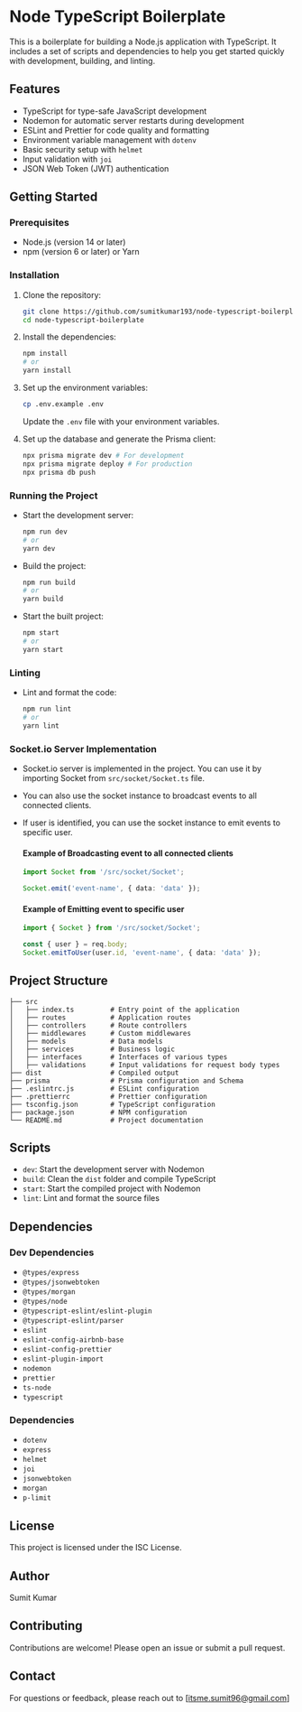 # Node TypeScript Boilerplate

This is a boilerplate for building a Node.js application with TypeScript. It includes a set of scripts and dependencies to help you get started quickly with development, building, and linting.

## Features

- TypeScript for type-safe JavaScript development
- Nodemon for automatic server restarts during development
- ESLint and Prettier for code quality and formatting
- Environment variable management with `dotenv`
- Basic security setup with `helmet`
- Input validation with `joi`
- JSON Web Token (JWT) authentication

## Getting Started

### Prerequisites

- Node.js (version 14 or later)
- npm (version 6 or later) or Yarn

### Installation

1. Clone the repository:

   ```sh
   git clone https://github.com/sumitkumar193/node-typescript-boilerplate.git
   cd node-typescript-boilerplate
   ```

2. Install the dependencies:

   ```sh
   npm install
   # or
   yarn install
   ```

3. Set up the environment variables:
   ```sh
   cp .env.example .env
   ```

   Update the `.env` file with your environment variables.

4. Set up the database and generate the Prisma client:
    ```sh
    npx prisma migrate dev # For development
    npx prisma migrate deploy # For production 
    npx prisma db push
    ```

### Running the Project

- Start the development server:

  ```sh
  npm run dev
  # or
  yarn dev
  ```

- Build the project:

  ```sh
  npm run build
  # or
  yarn build
  ```

- Start the built project:

  ```sh
  npm start
  # or
  yarn start
  ```

### Linting

- Lint and format the code:

  ```sh
  npm run lint
  # or
  yarn lint
  ```

### Socket.io Server Implementation
- Socket.io server is implemented in the project. You can use it by importing Socket from `src/socket/Socket.ts` file.
- You can also use the socket instance to broadcast events to all connected clients.
- If user is identified, you can use the socket instance to emit events to specific user.
  #### Example of Broadcasting event to all connected clients
  ```typescript
  import Socket from '/src/socket/Socket';

  Socket.emit('event-name', { data: 'data' });
  ```

  #### Example of Emitting event to specific user
  ```typescript
  import { Socket } from '/src/socket/Socket';

  const { user } = req.body;
  Socket.emitToUser(user.id, 'event-name', { data: 'data' });
  ```

## Project Structure

```
├── src
│   ├── index.ts         # Entry point of the application
│   ├── routes           # Application routes
│   ├── controllers      # Route controllers
│   ├── middlewares      # Custom middlewares
│   ├── models           # Data models
│   ├── services         # Business logic
│   ├── interfaces       # Interfaces of various types
│   ├── validations      # Input validations for request body types
├── dist                 # Compiled output
├── prisma               # Prisma configuration and Schema
├── .eslintrc.js         # ESLint configuration
├── .prettierrc          # Prettier configuration
├── tsconfig.json        # TypeScript configuration
├── package.json         # NPM configuration
└── README.md            # Project documentation
```

## Scripts

- `dev`: Start the development server with Nodemon
- `build`: Clean the `dist` folder and compile TypeScript
- `start`: Start the compiled project with Nodemon
- `lint`: Lint and format the source files

## Dependencies

### Dev Dependencies

- `@types/express`
- `@types/jsonwebtoken`
- `@types/morgan`
- `@types/node`
- `@typescript-eslint/eslint-plugin`
- `@typescript-eslint/parser`
- `eslint`
- `eslint-config-airbnb-base`
- `eslint-config-prettier`
- `eslint-plugin-import`
- `nodemon`
- `prettier`
- `ts-node`
- `typescript`

### Dependencies

- `dotenv`
- `express`
- `helmet`
- `joi`
- `jsonwebtoken`
- `morgan`
- `p-limit`

## License

This project is licensed under the ISC License.

## Author

Sumit Kumar

## Contributing

Contributions are welcome! Please open an issue or submit a pull request.

## Contact

For questions or feedback, please reach out to [itsme.sumit96@gmail.com]
